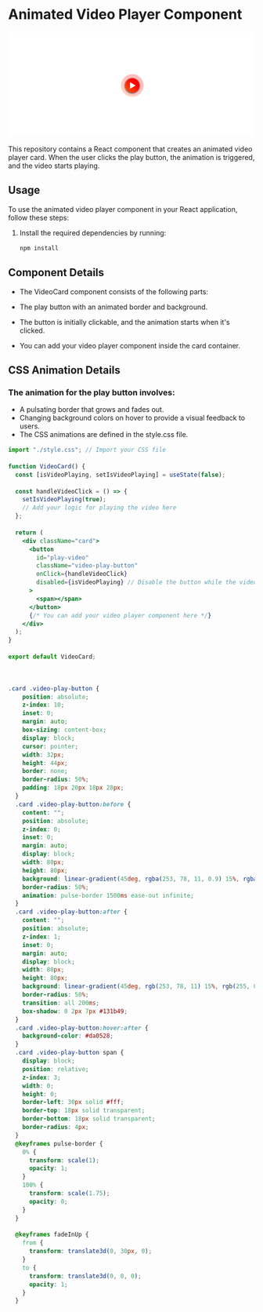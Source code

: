 # Animated Video Player Component

![Animated player](./image/Screenshot_4.png)

This repository contains a React component that creates an animated video player card. When the user clicks the play button, the animation is triggered, and the video starts playing.

## Usage

To use the animated video player component in your React application, follow these steps:

1. Install the required dependencies by running:

   ```bash
   npm install


## Component Details
- The VideoCard component consists of the following parts:

- The play button with an animated border and background.
- The button is initially clickable, and the animation starts when it's clicked.
- You can add your video player component inside the card container.

## CSS Animation Details
### The animation for the play button involves:

- A pulsating border that grows and fades out.
- Changing background colors on hover to provide a visual feedback to users.
- The CSS animations are defined in the style.css file.

```jsx import React, { useState } from 'react';
import "./style.css"; // Import your CSS file

function VideoCard() {
  const [isVideoPlaying, setIsVideoPlaying] = useState(false);

  const handleVideoClick = () => {
    setIsVideoPlaying(true);
    // Add your logic for playing the video here
  };

  return (
    <div className="card">
      <button
        id="play-video"
        className="video-play-button"
        onClick={handleVideoClick}
        disabled={isVideoPlaying} // Disable the button while the video is playing
      >
        <span></span>
      </button>
      {/* You can add your video player component here */}
    </div>
  );
}

export default VideoCard;
```

```css


.card .video-play-button {
    position: absolute;
    z-index: 10;
    inset: 0;
    margin: auto;
    box-sizing: content-box;
    display: block;
    cursor: pointer;
    width: 32px;
    height: 44px;
    border: none;
    border-radius: 50%;
    padding: 18px 20px 18px 28px;
  }
  .card .video-play-button:before {
    content: "";
    position: absolute;
    z-index: 0;
    inset: 0;
    margin: auto;
    display: block;
    width: 80px;
    height: 80px;
    background: linear-gradient(45deg, rgba(253, 78, 11, 0.9) 15%, rgba(255, 0, 0, 0.95) 70%);
    border-radius: 50%;
    animation: pulse-border 1500ms ease-out infinite;
  }
  .card .video-play-button:after {
    content: "";
    position: absolute;
    z-index: 1;
    inset: 0;
    margin: auto;
    display: block;
    width: 80px;
    height: 80px;
    background: linear-gradient(45deg, rgb(253, 78, 11) 15%, rgb(255, 0, 0) 70%);
    border-radius: 50%;
    transition: all 200ms;
    box-shadow: 0 2px 7px #131b49;
  }
  .card .video-play-button:hover:after {
    background-color: #da0528;
  }
  .card .video-play-button span {
    display: block;
    position: relative;
    z-index: 3;
    width: 0;
    height: 0;
    border-left: 30px solid #fff;
    border-top: 18px solid transparent;
    border-bottom: 18px solid transparent;
    border-radius: 4px;
  }
  @keyframes pulse-border {
    0% {
      transform: scale(1);
      opacity: 1;
    }
    100% {
      transform: scale(1.75);
      opacity: 0;
    }
  }
  
  @keyframes fadeInUp {
    from {
      transform: translate3d(0, 30px, 0);
    }
    to {
      transform: translate3d(0, 0, 0);
      opacity: 1;
    }
  }
  
```

